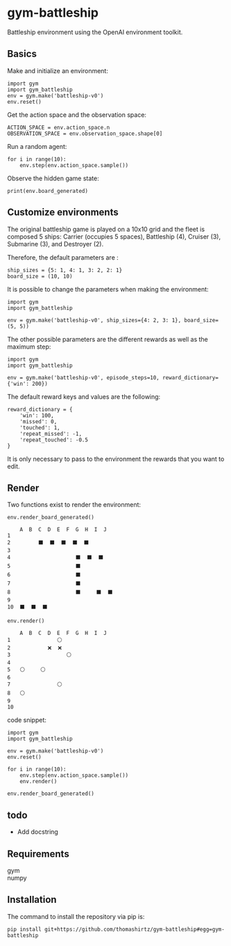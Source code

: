 # gym-battleship
Battleship environment using the OpenAI environment toolkit.

## Basics

Make and initialize an environment:
```
import gym
import gym_battleship
env = gym.make('battleship-v0')
env.reset()
```

Get the action space and the observation space:
```
ACTION_SPACE = env.action_space.n
OBSERVATION_SPACE = env.observation_space.shape[0]
```

Run a random agent:
```
for i in range(10):
    env.step(env.action_space.sample())
```

Observe the hidden game state:
```
print(env.board_generated)
```

## Customize environments

The original battleship game is played on a 10x10 grid and the fleet is composed 5 ships:  Carrier (occupies 5 spaces), Battleship (4), Cruiser (3), Submarine (3), and Destroyer (2).  

Therefore, the default parameters are :
```
ship_sizes = {5: 1, 4: 1, 3: 2, 2: 1}
board_size = (10, 10)
```

It is possible to change the parameters when making the environment:
```
import gym
import gym_battleship

env = gym.make('battleship-v0', ship_sizes={4: 2, 3: 1}, board_size=(5, 5))
```

The other possible parameters are the different rewards as well as the maximum step:
```
import gym
import gym_battleship

env = gym.make('battleship-v0', episode_steps=10, reward_dictionary={'win': 200})
```

The default reward keys and values are the following:
```
reward_dictionary = {
    'win': 100,
    'missed': 0,
    'touched': 1,
    'repeat_missed': -1,
    'repeat_touched': -0.5
}
```
It is only necessary to pass to the environment the rewards that you want to edit.

## Render

Two functions exist to render the environment:
```
env.render_board_generated()
```
```
    A  B  C  D  E  F  G  H  I  J
1                               
2         ⬛  ⬛  ⬛  ⬛  ⬛         
3                               
4                     ⬛  ⬛  ⬛   
5                     ⬛         
6                     ⬛         
7                     ⬛         
8                     ⬛     ⬛  ⬛
9                               
10  ⬛  ⬛  ⬛                     
```
```
env.render()
```
```
    A  B  C  D  E  F  G  H  I  J
1               ⚪               
2            ❌  ❌               
3                  ⚪            
4                               
5   ⚪     ⚪                     
6                               
7               ⚪               
8   ⚪                           
9                               
10                              
```
code snippet:

```
import gym
import gym_battleship

env = gym.make('battleship-v0')
env.reset()

for i in range(10):
    env.step(env.action_space.sample())
    env.render()

env.render_board_generated()
```

## todo

- Add docstring

## Requirements

gym  
numpy

## Installation

The command to install the repository via pip is:
```
pip install git+https://github.com/thomashirtz/gym-battleship#egg=gym-battleship
```
